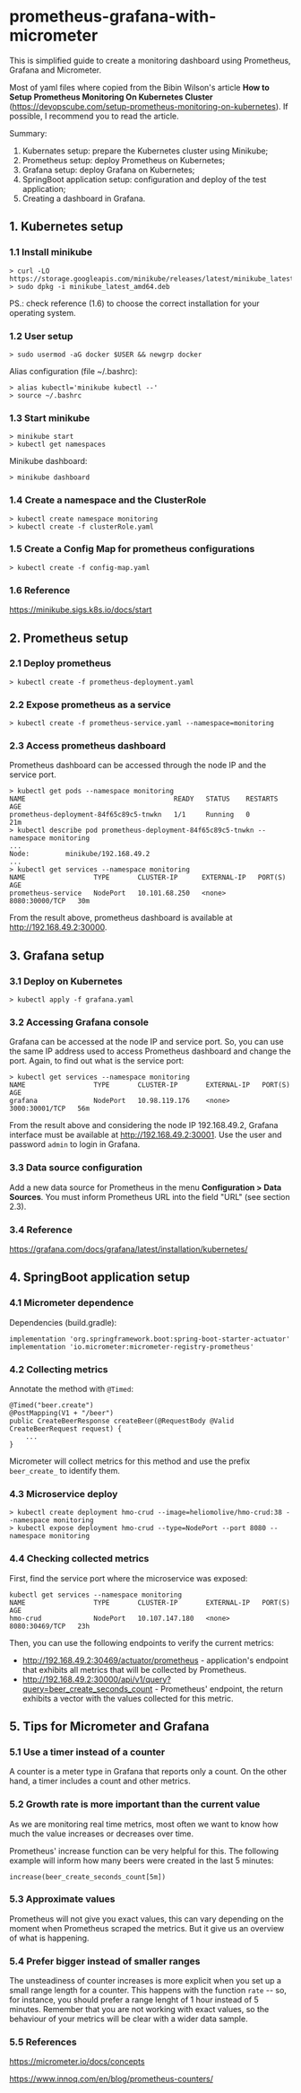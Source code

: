 # prometheus-grafana-with-micrometer

This is simplified guide to create a monitoring dashboard using Prometheus, Grafana and Micrometer.  

Most of yaml files where copied from the Bibin Wilson's article **How to Setup Prometheus Monitoring On Kubernetes Cluster** (https://devopscube.com/setup-prometheus-monitoring-on-kubernetes). If possible, I recommend you to read the article.

Summary:
1. Kubernates setup: prepare the Kubernetes cluster using Minikube;
2. Prometheus setup: deploy Prometheus on Kubernetes;
3. Grafana setup: deploy Grafana on Kubernetes;
4. SpringBoot application setup: configuration and deploy of the test application;
5. Creating a dashboard in Grafana.

## 1. Kubernetes setup

### 1.1 Install minikube

    > curl -LO https://storage.googleapis.com/minikube/releases/latest/minikube_latest_amd64.deb
    > sudo dpkg -i minikube_latest_amd64.deb

PS.: check reference (1.6) to choose the correct installation for your operating system. 

### 1.2 User setup

    > sudo usermod -aG docker $USER && newgrp docker

Alias configuration (file ~/.bashrc):

    > alias kubectl='minikube kubectl --'
    > source ~/.bashrc

### 1.3 Start minikube

    > minikube start
    > kubectl get namespaces

Minikube dashboard:

    > minikube dashboard

### 1.4 Create a namespace and the ClusterRole

    > kubectl create namespace monitoring
    > kubectl create -f clusterRole.yaml

### 1.5 Create a Config Map for prometheus configurations

    > kubectl create -f config-map.yaml

### 1.6 Reference

https://minikube.sigs.k8s.io/docs/start

## 2. Prometheus setup

### 2.1 Deploy prometheus

    > kubectl create -f prometheus-deployment.yaml

### 2.2 Expose prometheus as a service

    > kubectl create -f prometheus-service.yaml --namespace=monitoring

### 2.3 Access prometheus dashboard

Prometheus dashboard can be accessed through the node IP and the service port.

    > kubectl get pods --namespace monitoring
    NAME                                     READY   STATUS    RESTARTS   AGE
    prometheus-deployment-84f65c89c5-tnwkn   1/1     Running   0          21m
    > kubectl describe pod prometheus-deployment-84f65c89c5-tnwkn --namespace monitoring
    ...
    Node:         minikube/192.168.49.2
    ...
    > kubectl get services --namespace monitoring
    NAME                 TYPE       CLUSTER-IP      EXTERNAL-IP   PORT(S)          AGE
    prometheus-service   NodePort   10.101.68.250   <none>        8080:30000/TCP   30m

From the result above, prometheus dashboard is available at http://192.168.49.2:30000.

## 3. Grafana setup

### 3.1 Deploy on Kubernetes

    > kubectl apply -f grafana.yaml

### 3.2 Accessing Grafana console

Grafana can be accessed at the node IP and service port. So, you can use the same IP address used to access Prometheus dashboard and change the port. Again, to find out what is the service port:

    > kubectl get services --namespace monitoring
    NAME                 TYPE       CLUSTER-IP       EXTERNAL-IP   PORT(S)          AGE
    grafana              NodePort   10.98.119.176    <none>        3000:30001/TCP   56m
    
From the result above and considering the node IP 192.168.49.2, Grafana interface must be available at http://192.168.49.2:30001. Use the user and password `admin` to login in Grafana.

### 3.3 Data source configuration

Add a new data source for Prometheus in the menu **Configuration > Data Sources**. You must inform Prometheus URL into the field "URL" (see section 2.3).

### 3.4 Reference

https://grafana.com/docs/grafana/latest/installation/kubernetes/

## 4. SpringBoot application setup

### 4.1 Micrometer dependence

Dependencies (build.gradle):

    implementation 'org.springframework.boot:spring-boot-starter-actuator'
    implementation 'io.micrometer:micrometer-registry-prometheus'

### 4.2 Collecting metrics

Annotate the method with `@Timed`:

    @Timed("beer.create")
    @PostMapping(V1 + "/beer")
    public CreateBeerResponse createBeer(@RequestBody @Valid CreateBeerRequest request) {
        ...
    }

Micrometer will collect metrics for this method and use the prefix `beer_create_` to identify them.

### 4.3 Microservice deploy

    > kubectl create deployment hmo-crud --image=heliomolive/hmo-crud:38 --namespace monitoring
    > kubectl expose deployment hmo-crud --type=NodePort --port 8080 --namespace monitoring

### 4.4 Checking collected metrics

First, find the service port where the microservice was exposed:

    kubectl get services --namespace monitoring
    NAME                 TYPE       CLUSTER-IP       EXTERNAL-IP   PORT(S)          AGE
    hmo-crud             NodePort   10.107.147.180   <none>        8080:30469/TCP   23h

Then, you can use the following endpoints to verify the current metrics:

- http://192.168.49.2:30469/actuator/prometheus - application's endpoint that exhibits all metrics that will be collected by Prometheus.
- http://192.168.49.2:30000/api/v1/query?query=beer_create_seconds_count - Prometheus' endpoint, the return exhibits a vector with the values collected for this metric.

## 5. Tips for Micrometer and Grafana

### 5.1 Use a timer instead of a counter

A counter is a meter type in Grafana that reports only a count. On the other hand, a timer includes a count and other metrics.

### 5.2 Growth rate is more important than the current value

As we are monitoring real time metrics, most often we want to know how much the value increases or decreases over time.

Prometheus' increase function can be very helpful for this. The following example will inform how many beers were created in the last 5 minutes:

    increase(beer_create_seconds_count[5m])

### 5.3 Approximate values

Prometheus will not give you exact values, this can vary depending on the moment when Prometheus scraped the metrics. But it give us an overview of what is happening.

### 5.4 Prefer bigger instead of smaller ranges

The unsteadiness of counter increases is more explicit when you set up a small range length for a counter. This happens with the function `rate` -- so, for instance, you should prefer a range lenght of 1 hour instead of 5 minutes. Remember that you are not working with exact values, so the behaviour of your metrics will be clear with a wider data sample.

### 5.5 References

https://micrometer.io/docs/concepts

https://www.innoq.com/en/blog/prometheus-counters/
